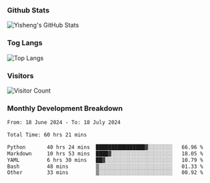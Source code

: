 ### Github Stats
![Yisheng's GitHub Stats](https://github-readme-stats-9qabuvhk1-gongyisheng.vercel.app/api?username=gongyisheng&count_private=true&show_icons=true)
### Tog Langs
![Top Langs](https://github-readme-stats-9qabuvhk1-gongyisheng.vercel.app/api/top-langs/?username=gongyisheng&layout=compact)
### Visitors
![Visitor Count](https://profile-counter.glitch.me/gongyisheng/count.svg)
### Monthly Development Breakdown
<!--START_SECTION:waka-->

```txt
From: 18 June 2024 - To: 18 July 2024

Total Time: 60 hrs 21 mins

Python       40 hrs 24 mins  ████████████████▓░░░░░░░░   66.96 %
Markdown     10 hrs 53 mins  ████▓░░░░░░░░░░░░░░░░░░░░   18.05 %
YAML         6 hrs 30 mins   ██▓░░░░░░░░░░░░░░░░░░░░░░   10.79 %
Bash         48 mins         ▒░░░░░░░░░░░░░░░░░░░░░░░░   01.33 %
Other        33 mins         ▒░░░░░░░░░░░░░░░░░░░░░░░░   00.92 %
```

<!--END_SECTION:waka-->
